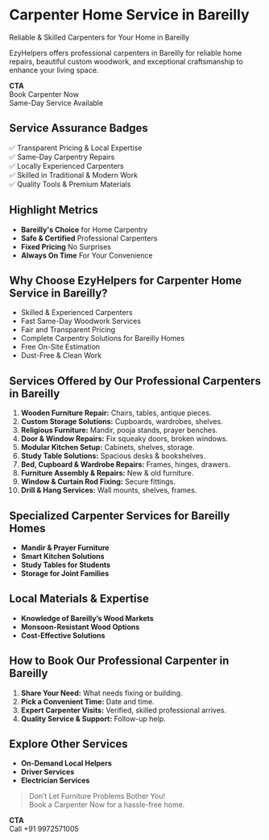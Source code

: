 # Carpenter Home Service in Bareilly

Reliable & Skilled Carpenters for Your Home in Bareilly

EzyHelpers offers professional carpenters in Bareilly for reliable home repairs, beautiful custom woodwork, and exceptional craftsmanship to enhance your living space.

**CTA**  
Book Carpenter Now  
Same-Day Service Available

## Service Assurance Badges
✅ Transparent Pricing & Local Expertise  
✅ Same-Day Carpentry Repairs  
✅ Locally Experienced Carpenters  
✅ Skilled in Traditional & Modern Work  
✅ Quality Tools & Premium Materials

## Highlight Metrics
- **Bareilly's Choice** for Home Carpentry
- **Safe & Certified** Professional Carpenters
- **Fixed Pricing** No Surprises
- **Always On Time** For Your Convenience

## Why Choose EzyHelpers for Carpenter Home Service in Bareilly?
- Skilled & Experienced Carpenters
- Fast Same-Day Woodwork Services
- Fair and Transparent Pricing
- Complete Carpentry Solutions for Bareilly Homes
- Free On-Site Estimation
- Dust-Free & Clean Work

## Services Offered by Our Professional Carpenters in Bareilly

1. **Wooden Furniture Repair:** Chairs, tables, antique pieces.
2. **Custom Storage Solutions:** Cupboards, wardrobes, shelves.
3. **Religious Furniture:** Mandir, pooja stands, prayer benches.
4. **Door & Window Repairs:** Fix squeaky doors, broken windows.
5. **Modular Kitchen Setup:** Cabinets, shelves, storage.
6. **Study Table Solutions:** Spacious desks & bookshelves.
7. **Bed, Cupboard & Wardrobe Repairs:** Frames, hinges, drawers.
8. **Furniture Assembly & Repairs:** New & old furniture.
9. **Window & Curtain Rod Fixing:** Secure fittings.
10. **Drill & Hang Services:** Wall mounts, shelves, frames.

## Specialized Carpenter Services for Bareilly Homes
- **Mandir & Prayer Furniture**
- **Smart Kitchen Solutions**
- **Study Tables for Students**
- **Storage for Joint Families**

## Local Materials & Expertise
- **Knowledge of Bareilly’s Wood Markets**
- **Monsoon-Resistant Wood Options**
- **Cost-Effective Solutions**

## How to Book Our Professional Carpenter in Bareilly
1. **Share Your Need:** What needs fixing or building.  
2. **Pick a Convenient Time:** Date and time.  
3. **Expert Carpenter Visits:** Verified, skilled professional arrives.  
4. **Quality Service & Support:** Follow-up help.

## Explore Other Services
- **On-Demand Local Helpers**
- **Driver Services**
- **Electrician Services**

> Don’t Let Furniture Problems Bother You!  
Book a Carpenter Now for a hassle-free home.

**CTA**  
Call +91 9972571005
